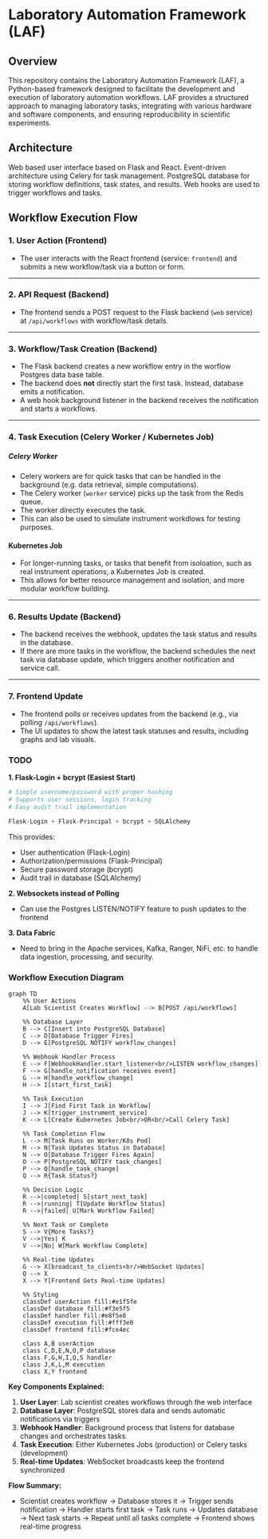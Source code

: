 # Laboratory Automation Framework (LAF)

## Overview

This repository contains the Laboratory Automation Framework (LAF), a
Python-based framework designed to facilitate the development and execution of
laboratory automation workflows. LAF provides a structured approach to managing
laboratory tasks, integrating with various hardware and software components,
and ensuring reproducibility in scientific experiments.

## Architecture

Web based user interface based on Flask and React. Event-driven architecture
using Celery for task management. PostgreSQL database for storing workflow
definitions, task states, and results. Web hooks are used to trigger workflows
and tasks.

## Workflow Execution Flow

### 1. User Action (Frontend)

- The user interacts with the React frontend (service: `frontend`) and submits
a new workflow/task via a button or form.

---

### 2. API Request (Backend)

- The frontend sends a POST request to the Flask backend (`web` service) at
`/api/workflows` with workflow/task details.

---

### 3. Workflow/Task Creation (Backend)

- The Flask backend creates a new workflow entry in the worflow Postgres data base table.
- The backend does **not** directly start the first task. Instead, database emits a notification.
- A web hook background listener in the backend receives the notification and starts
a workflows.

---

### 4. Task Execution (Celery Worker / Kubernetes Job)

##### Celery Worker
- Celery workers are for quick tasks that can be handled in the background
(e.g. data retrieval, simple computations).
- The Celery worker (`worker` service) picks up the task from the Redis queue.
- The worker directly executes the task.
- This can also be used to simulate instrument workdlows for testing purposes.

#### Kubernetes Job
- For longer-running tasks, or tasks that benefit from isoloation, such as real
instrument operations, a Kubernetes Job is created.
- This allows for better resource management and isolation, and more modular
workflow building.

---

### 6. Results Update (Backend)

- The backend receives the webhook, updates the task status and results in the
database.
- If there are more tasks in the workflow, the backend schedules the next task via database update, which triggers another notification and service call.

---

### 7. Frontend Update

- The frontend polls or receives updates from the backend (e.g., via polling
`/api/workflows`).
- The UI updates to show the latest task statuses and results, including graphs
and lab visuals.


### TODO

**1. Flask-Login + bcrypt (Easiest Start)**
```python
# Simple username/password with proper hashing
# Supports user sessions, login tracking
# Easy audit trail implementation

Flask-Login + Flask-Principal + bcrypt + SQLAlchemy
```

This provides:
- User authentication (Flask-Login)
- Authorization/permissions (Flask-Principal) 
- Secure password storage (bcrypt)
- Audit trail in database (SQLAlchemy)

**2. Websockets instead of Polling**
- Can use the Postgres LISTEN/NOTIFY feature to push updates to the frontend

**3. Data Fabric**
- Need to bring in the Apache services, Kafka, Ranger, NiFi, etc. to handle
data ingestion, processing, and security.

### Workflow Execution Diagram

```mermaid
graph TD
    %% User Actions
    A[Lab Scientist Creates Workflow] --> B[POST /api/workflows]
    
    %% Database Layer
    B --> C[Insert into PostgreSQL Database]
    C --> D[Database Trigger Fires]
    D --> E[PostgreSQL NOTIFY workflow_changes]
    
    %% Webhook Handler Process
    E --> F[WebhookHandler.start_listener<br/>LISTEN workflow_changes]
    F --> G[handle_notification receives event]
    G --> H[handle_workflow_change]
    H --> I[start_first_task]
    
    %% Task Execution
    I --> J[Find First Task in Workflow]
    J --> K[trigger_instrument_service]
    K --> L[Create Kubernetes Job<br/>OR<br/>Call Celery Task]
    
    %% Task Completion Flow
    L --> M[Task Runs on Worker/K8s Pod]
    M --> N[Task Updates Status in Database]
    N --> O[Database Trigger Fires Again]
    O --> P[PostgreSQL NOTIFY task_changes]
    P --> Q[handle_task_change]
    Q --> R{Task Status?}
    
    %% Decision Logic
    R -->|completed| S[start_next_task]
    R -->|running| T[Update Workflow Status]
    R -->|failed| U[Mark Workflow Failed]
    
    %% Next Task or Complete
    S --> V{More Tasks?}
    V -->|Yes| K
    V -->|No| W[Mark Workflow Complete]
    
    %% Real-time Updates
    G --> X[broadcast_to_clients<br/>WebSocket Updates]
    Q --> X
    X --> Y[Frontend Gets Real-time Updates]
    
    %% Styling
    classDef userAction fill:#e1f5fe
    classDef database fill:#f3e5f5
    classDef handler fill:#e8f5e8
    classDef execution fill:#fff3e0
    classDef frontend fill:#fce4ec
    
    class A,B userAction
    class C,D,E,N,O,P database
    class F,G,H,I,Q,S handler
    class J,K,L,M execution
    class X,Y frontend
```

**Key Components Explained:**

1. **User Layer**: Lab scientist creates workflows through the web interface
2. **Database Layer**: PostgreSQL stores data and sends automatic notifications via triggers
3. **Webhook Handler**: Background process that listens for database changes and orchestrates tasks
4. **Task Execution**: Either Kubernetes Jobs (production) or Celery tasks (development)
5. **Real-time Updates**: WebSocket broadcasts keep the frontend synchronized

**Flow Summary:**
- Scientist creates workflow → Database stores it → Trigger sends notification → Handler starts first task → Task runs → Updates database → Next task starts → Repeat until all tasks complete → Frontend shows real-time progress


